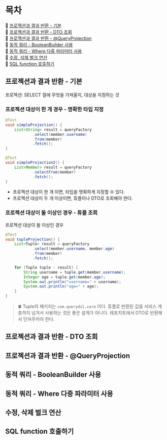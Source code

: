 # 목차
🎀 [프로젝션과 결과 반환 - 기본](#프로젝션과-결과-반환---기본)    
🎀 [프로젝션과 결과 반환 - DTO 조회](#프로젝션과-결과-반환---dto-조회)  
🎀 [프로젝션과 결과 반환 - @QueryProjection](#프로젝션과-결과-반환---queryprojection)    
🎀 [동적 쿼리 - BooleanBuilder 사용](#동적-쿼리---booleanbuilder-사용)    
🎀 [동적 쿼리 - Where 다중 파라미터 사용](#동적-쿼리---where-다중-파라미터-사용)  
🎀 [수정, 삭제 벌크 연산](#수정-삭제-벌크-연산)  
🎀 [SQL function 호출하기](#sql-function-호출하기)

## 프로젝션과 결과 반환 - 기본
프로젝션: SELECT 절에 무엇을 가져올지, 대상을 지정하는 것

### 프로젝션 대상이 한 개 경우 - 명확한 타입 지정
```java
@Test
void simpleProjection() {
    List<String> result = queryFactory
            .select(member.username)
            .from(member)
            .fetch();
}
```

```java
@Test
void simpleProjection2() {
    List<Member> result = queryFactory
            .selectFrom(member)
            .fetch();
}
```
- 프로젝션 대상이 한 개 이면, 타입을 명확하게 지정할 수 있다.
- 프로젝션 대상이 두 개 이상이면, 튜플이나 DTO로 조회해야 한다.

### 프로젝션 대상이 둘 이상인 경우 - 튜플 조회
프로젝션 대상이 둘 이상인 경우
```java
@Test
void tupleProjection() {
    List<Tuple> result = queryFactory
            .select(member.username, member.age)
            .from(member)
            .fetch();

    for (Tuple tuple : result) {
        String username = tuple.get(member.username);
        Integer age = tuple.get(member.age);
        System.out.println("username=" + username);
        System.out.println("age=" + age);
    }
}
```

> 🍀 Tuple의 패키지는 `com.querydsl.core` 이다.
> 튜플로 반환된 값을 서비스 계층까지 넘겨서 사용하는 것은 좋은 설계가 아니다. 레포지토에서 DTO로 반환해서 던져주어야 한다.

## 프로젝션과 결과 반환 - DTO 조회


## 프로젝션과 결과 반환 - @QueryProjection
## 동적 쿼리 - BooleanBuilder 사용
## 동적 쿼리 - Where 다중 파라미터 사용
## 수정, 삭제 벌크 연산
## SQL function 호출하기